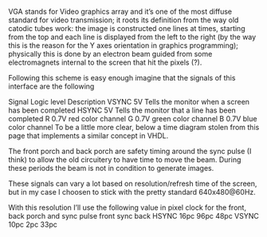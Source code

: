 VGA stands for Video graphics array and it’s one of the most diffuse standard for video transmission; it roots its definition from the way old catodic tubes work: the image is constructed one lines at times, starting from the top and each line is displayed from the left to the right (by the way this is the reason for the Y axes orientation in graphics programming); physically this is done by an electron beam guided from some electromagnets internal to the screen that hit the pixels (?).

Following this scheme is easy enough imagine that the signals of this interface are the following

Signal	Logic level	Description
VSYNC	5V	Tells the monitor when a screen has been completed
HSYNC	5V	Tells the monitor that a line has been completed
R	0.7V	red color channel
G	0.7V	green color channel
B	0.7V	blue color channel
To be a little more clear, below a time diagram stolen from this page that implements a similar concept in VHDL.

The front porch and back porch are safety timing around the sync pulse (I think) to allow the old circuitery to have time to move the beam. During these periods the beam is not in condition to generate images.

These signals can vary a lot based on resolution/refresh time of the screen, but in my case I choosen to stick with the pretty standard 640x480@60Hz.

With this resolution I’ll use the following value in pixel clock for the front, back porch and sync pulse
         front	  sync	back
HSYNC  	16pc    	96pc	48pc
VSYNC	  10pc	    2pc	  33pc




